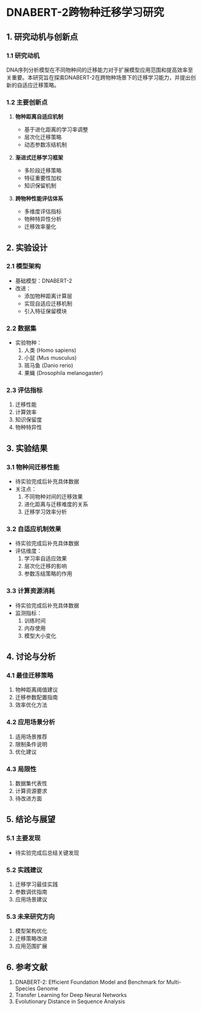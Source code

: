 # DNABERT-2跨物种迁移学习研究

## 1. 研究动机与创新点

### 1.1 研究动机
DNA序列分析模型在不同物种间的迁移能力对于扩展模型应用范围和提高效率至关重要。本研究旨在探索DNABERT-2在跨物种场景下的迁移学习能力，并提出创新的自适应迁移策略。

### 1.2 主要创新点

1. **物种距离自适应机制**
   - 基于进化距离的学习率调整
   - 层次化迁移策略
   - 动态参数冻结机制

2. **渐进式迁移学习框架**
   - 多阶段迁移策略
   - 特征重要性加权
   - 知识保留机制

3. **跨物种性能评估体系**
   - 多维度评估指标
   - 物种特异性分析
   - 迁移效率量化

## 2. 实验设计

### 2.1 模型架构
- 基础模型：DNABERT-2
- 改进：
  - 添加物种距离计算层
  - 实现自适应迁移机制
  - 引入特征保留模块

### 2.2 数据集
- 实验物种：
  1. 人类 (Homo sapiens)
  2. 小鼠 (Mus musculus)
  3. 斑马鱼 (Danio rerio)
  4. 果蝇 (Drosophila melanogaster)

### 2.3 评估指标
1. 迁移性能
2. 计算效率
3. 知识保留度
4. 物种特异性

## 3. 实验结果

### 3.1 物种间迁移性能
- 待实验完成后补充具体数据
- 关注点：
  1. 不同物种对间的迁移效果
  2. 进化距离与迁移难度的关系
  3. 迁移学习效率分析

### 3.2 自适应机制效果
- 待实验完成后补充具体数据
- 评估维度：
  1. 学习率自适应效果
  2. 层次化迁移的影响
  3. 参数冻结策略的作用

### 3.3 计算资源消耗
- 待实验完成后补充具体数据
- 监测指标：
  1. 训练时间
  2. 内存使用
  3. 模型大小变化

## 4. 讨论与分析

### 4.1 最佳迁移策略
1. 物种距离阈值建议
2. 迁移参数配置指南
3. 效率优化方法

### 4.2 应用场景分析
1. 适用场景推荐
2. 限制条件说明
3. 优化建议

### 4.3 局限性
1. 数据集代表性
2. 计算资源要求
3. 待改进方面

## 5. 结论与展望

### 5.1 主要发现
- 待实验完成后总结关键发现

### 5.2 实践建议
1. 迁移学习最佳实践
2. 参数调优指南
3. 应用场景建议

### 5.3 未来研究方向
1. 模型架构优化
2. 迁移策略改进
3. 应用范围扩展

## 6. 参考文献
1. DNABERT-2: Efficient Foundation Model and Benchmark for Multi-Species Genome
2. Transfer Learning for Deep Neural Networks
3. Evolutionary Distance in Sequence Analysis